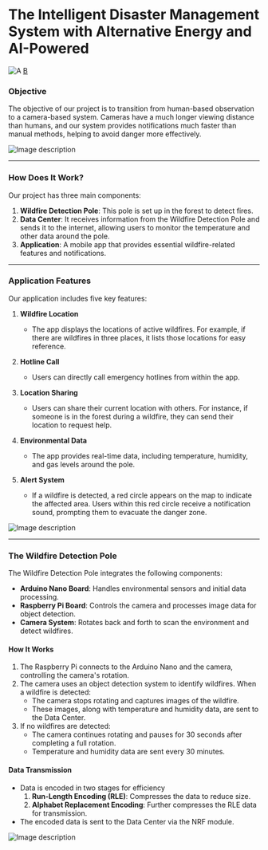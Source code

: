 # The Intelligent Disaster Management System with Alternative Energy and AI-Powered

![A]([https://example.com/link-to-image](https://i9.ytimg.com/vi/mf8wsbzKulU/mqdefault.jpg?v=67631ff9&sqp=CMTajLsG&rs=AOn4CLAlX8qfwio2CywKPEp33nHxamfG7Q))
[B](https://www.youtube.com/watch?v=mf8wsbzKulU)

### Objective
The objective of our project is to transition from human-based observation to a camera-based system. Cameras have a much longer viewing distance than humans, and our system provides notifications much faster than manual methods, helping to avoid danger more effectively.

![Image description](https://dev-to-uploads.s3.amazonaws.com/uploads/articles/8veayyzala670qn96dwm.png)

---

### How Does It Work?
Our project has three main components:

1. **Wildfire Detection Pole**: This pole is set up in the forest to detect fires.
2. **Data Center**: It receives information from the Wildfire Detection Pole and sends it to the internet, allowing users to monitor the temperature and other data around the pole.
3. **Application**: A mobile app that provides essential wildfire-related features and notifications.

---

### Application Features
Our application includes five key features:

1. **Wildfire Location**
   - The app displays the locations of active wildfires. For example, if there are wildfires in three places, it lists those locations for easy reference.

2. **Hotline Call**
   - Users can directly call emergency hotlines from within the app.

3. **Location Sharing**
   - Users can share their current location with others. For instance, if someone is in the forest during a wildfire, they can send their location to request help.

4. **Environmental Data**
   - The app provides real-time data, including temperature, humidity, and gas levels around the pole.

5. **Alert System**
   - If a wildfire is detected, a red circle appears on the map to indicate the affected area. Users within this red circle receive a notification sound, prompting them to evacuate the danger zone.

![Image description](https://dev-to-uploads.s3.amazonaws.com/uploads/articles/r002144rhzz1inqrtim3.png)

---

### The Wildfire Detection Pole
The Wildfire Detection Pole integrates the following components:

- **Arduino Nano Board**: Handles environmental sensors and initial data processing.
- **Raspberry Pi Board**: Controls the camera and processes image data for object detection.
- **Camera System**: Rotates back and forth to scan the environment and detect wildfires.

#### How It Works
1. The Raspberry Pi connects to the Arduino Nano and the camera, controlling the camera's rotation.
2. The camera uses an object detection system to identify wildfires. When a wildfire is detected:
   - The camera stops rotating and captures images of the wildfire.
   - These images, along with temperature and humidity data, are sent to the Data Center.
3. If no wildfires are detected:
   - The camera continues rotating and pauses for 30 seconds after completing a full rotation.
   - Temperature and humidity data are sent every 30 minutes.

#### Data Transmission
- Data is encoded in two stages for efficiency
  1. **Run-Length Encoding (RLE)**: Compresses the data to reduce size.
  2. **Alphabet Replacement Encoding**: Further compresses the RLE data for transmission.
- The encoded data is sent to the Data Center via the NRF module.


![Image description](https://dev-to-uploads.s3.amazonaws.com/uploads/articles/l2i4m9xpfjubv2indmda.png)
